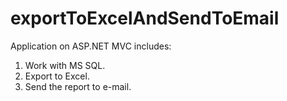 # exportToExcelAndSendToEmail

Application on ASP.NET MVC includes:

1. Work with MS SQL.
2. Export to Excel.
3. Send the report to e-mail.
